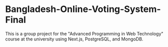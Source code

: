 # Bangladesh-Online-Voting-System-Final

This is a group project for the "Advanced Programming in Web Technology" course at the university using Next.js, PostgreSQL, and MongoDB.
